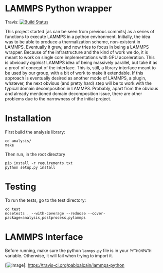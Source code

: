 # LAMMPS Python wrapper

Travis: [![Build Status](https://travis-ci.org/pabloalcain/lammps-python.svg?branch=master)](https://travis-ci.org/pabloalcain/lammps-python)

This project started \[as can be seen from previous commits\] as a
series of functions to execute LAMMPS in a python
environment. Initially, the idea was to be able to produce a
thermalization scheme, non-existent in LAMMPS. Eventually it grew, and
now tries to focus in being a LAMMPS wrapper. Because of the
infrastructure and the kind of work we do, it is meant to work on
single core implementations with GPU acceleration. This is obviously
*against* LAMMPS idea of being massively parallel, but take it as a
proof of concept of the interface. This is, still, a library interface
meant to be used by our group, with a bit of work to make it
extendable. If this approach is eventually desired as another mode of
LAMMPS, a plugin, whatever, the next obvious (and pretty hard) step
will be to work with the typical domain decomposition in
LAMMPS. Probably, apart from the obvious and already mentioned domain
decomposition issue, there are other problems due to the narrowness of
the initial project.

# Installation

First build the analysis library:

```
cd analysis/
make
```

Then run, in the root directory

```
pip install -r requirements.txt
python setup.py install
```

# Testing

To run the tests, go to the test directory:

```
cd test
nosetests . --with-coverage --rednose --cover-package=analysis,postprocess,pylammps
```

# LAMMPS Interface

Before running, make sure the python `lammps.py` file is in your
`PYTHONPATH` variable. Otherwise, it will fail when trying to import
it.

  [image]: https://travis-ci.org/pabloalcain/lammps-python.svg?branch=master
  [![image]]: https://travis-ci.org/pabloalcain/lammps-python
